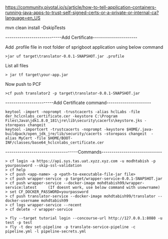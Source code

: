 
https://community.pivotal.io/s/article/how-to-tell-application-containers-running-java-apps-to-trust-self-signed-certs-or-a-private-or-internal-ca?language=en_US

mvn clean  install -DskipTests

----------------------------Add Certificate----------------------

Add .profile file in root folder of sprigboot application using below command

	>jar uf target\translator-0.0.1-SNAPSHOT.jar .profile

List all files 

	> jar tf target\your-app.jar

Now push to PCF

	>cf push translator2 -p target\translator-0.0.1-SNAPSHOT.jar

	
------------------------Add Certificate command----------------------

	keytool -import -noprompt -trustcacerts -alias hclLabs -file der_hclcnlabs_certificate.cer -keystore C:\Program Files\Java\jdk1.8.0_181\jre\lib\security\cacerts\keystore.jks -storepass changeit
	keytool -importcert -trustcacerts -noprompt -keystore $HOME/.java-buildpack/open_jdk_jre/lib/security/cacerts -storepass changeit  -alias MyCert -file $HOME/BOOT-INF/classes/base64_hclcnlabs_certificate.cer
	
------------------------------------Commands------------------------------

	> cf login -a https://api.sys.tas.uat.xyzz.xyz.com -u modhtabish -p yourpassword --skip-ssl-validation
	> cf help
	> cf push <app-name> -p <path-to-executable-file-jar file>
	> cf push wrapper-service -p target/wrapper-service-0.0.1-SNAPSHOT.jar
	> cf push wrapper-service --docker-image mohdtabish99/wrapper-service:latest     (If doesnt work, use below command with usewrname)
	> set CF_DOCKER_PASSWORD=yourpassword 
	> cf push translator-service --docker-image mohdtabish99/translator --docker-username mohdtabish99
	> cf logs wrapper-service --recent
	> cf delete -r wrapper-service 
	
	> fly --target tutorial login --concourse-url http://127.0.0.1:8080 -u test -p test
	> fly -t dev set-pipeline -p translate-service-pipeline -c pipeline.yml -l pipeline-secrets.yml